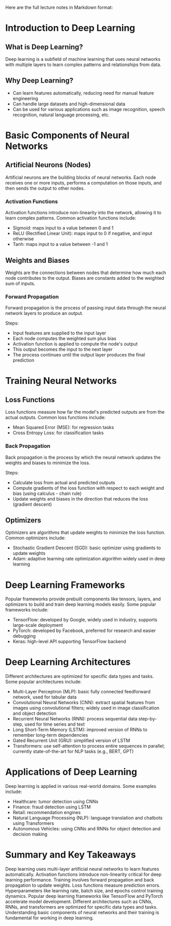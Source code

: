 Here are the full lecture notes in Markdown format:

# Introduction to Deep Learning

## What is Deep Learning?

Deep learning is a subfield of machine learning that uses neural networks with multiple layers to learn complex patterns and relationships from data.

## Why Deep Learning?

* Can learn features automatically, reducing need for manual feature engineering
* Can handle large datasets and high-dimensional data
* Can be used for various applications such as image recognition, speech recognition, natural language processing, etc.

# Basic Components of Neural Networks

## Artificial Neurons (Nodes)

Artificial neurons are the building blocks of neural networks. Each node receives one or more inputs, performs a computation on those inputs, and then sends the output to other nodes.

### Activation Functions

Activation functions introduce non-linearity into the network, allowing it to learn complex patterns. Common activation functions include:

* Sigmoid: maps input to a value between 0 and 1
* ReLU (Rectified Linear Unit): maps input to 0 if negative, and input otherwise
* Tanh: maps input to a value between -1 and 1

## Weights and Biases

Weights are the connections between nodes that determine how much each node contributes to the output. Biases are constants added to the weighted sum of inputs.

### Forward Propagation

Forward propagation is the process of passing input data through the neural network layers to produce an output.

Steps:

* Input features are supplied to the input layer
* Each node computes the weighted sum plus bias
* Activation function is applied to compute the node's output
* This output becomes the input to the next layer
* The process continues until the output layer produces the final prediction

# Training Neural Networks

## Loss Functions

Loss functions measure how far the model's predicted outputs are from the actual outputs. Common loss functions include:

* Mean Squared Error (MSE): for regression tasks
* Cross Entropy Loss: for classification tasks

### Back Propagation

Back propagation is the process by which the neural network updates the weights and biases to minimize the loss.

Steps:

* Calculate loss from actual and predicted outputs
* Compute gradients of the loss function with respect to each weight and bias (using calculus - chain rule)
* Update weights and biases in the direction that reduces the loss (gradient descent)

## Optimizers

Optimizers are algorithms that update weights to minimize the loss function. Common optimizers include:

* Stochastic Gradient Descent (SGD): basic optimizer using gradients to update weights
* Adam: adaptive learning rate optimization algorithm widely used in deep learning

# Deep Learning Frameworks

Popular frameworks provide prebuilt components like tensors, layers, and optimizers to build and train deep learning models easily. Some popular frameworks include:

* TensorFlow: developed by Google, widely used in industry, supports large-scale deployment
* PyTorch: developed by Facebook, preferred for research and easier debugging
* Keras: high-level API supporting TensorFlow backend

# Deep Learning Architectures

Different architectures are optimized for specific data types and tasks. Some popular architectures include:

* Multi-Layer Perceptron (MLP): basic fully connected feedforward network, used for tabular data
* Convolutional Neural Networks (CNN): extract spatial features from images using convolutional filters; widely used in image classification and object detection
* Recurrent Neural Networks (RNN): process sequential data step-by-step, used for time series and text
* Long Short-Term Memory (LSTM): improved version of RNNs to remember long-term dependencies
* Gated Recurrent Unit (GRU): simplified version of LSTM
* Transformers: use self-attention to process entire sequences in parallel; currently state-of-the-art for NLP tasks (e.g., BERT, GPT)

# Applications of Deep Learning

Deep learning is applied in various real-world domains. Some examples include:

* Healthcare: tumor detection using CNNs
* Finance: fraud detection using LSTM
* Retail: recommendation engines
* Natural Language Processing (NLP): language translation and chatbots using Transformers
* Autonomous Vehicles: using CNNs and RNNs for object detection and decision making

# Summary and Key Takeaways

Deep learning uses multi-layer artificial neural networks to learn features automatically. Activation functions introduce non-linearity critical for deep learning performance. Training involves forward propagation and back propagation to update weights. Loss functions measure prediction errors. Hyperparameters like learning rate, batch size, and epochs control training dynamics. Popular deep learning frameworks like TensorFlow and PyTorch accelerate model development. Different architectures such as CNNs, RNNs, and transformers are optimized for specific data types and tasks. Understanding basic components of neural networks and their training is fundamental for working in deep learning.